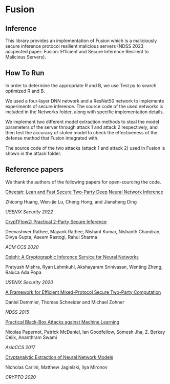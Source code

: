 # Fusion

## Inference

This library provides an implementation of Fusion which is a maliciously secure inference protocol resilient malicious servers (NDSS 2023 accpected paper: Fusion: Efficient and Secure Inference Resilient to Malicious Servers).


## How To Run

In order to determine the appropriate R and B, we use Test.py to search optimized R and B. 

We used a four-layer DNN network and a ResNet50 network to implemente experiments of secure inference.
The source code of the used networks is included in the Networks folder, along with specific implementation details.

We implement two different model extraction methods to steal the model parameters of the server through attack 1 and attack 2 respectively, and then test the accuracy of stolen model to check the effectiveness of the defense method that Fusion integrated with.

The source code of the two attacks (attack 1 and attack 2) used in Fusion is shown in the attack folder.

## Reference papers

We thank the authors of the following papers for open-sourcing the code.

[Cheetah: Lean and Fast Secure Two-Party Deep Neural Network Inference](https://eprint.iacr.org/2022/207)

Zhicong Huang, Wen-jie Lu, Cheng Hong, and Jiansheng Ding

*USENIX Security 2022*



[CrypTFlow2: Practical 2-Party Secure Inference](https://eprint.iacr.org/2020/1002)  

Deevashwer Rathee, Mayank Rathee, Nishant Kumar, Nishanth Chandran, Divya Gupta, Aseem Rastogi, Rahul Sharma 

*ACM CCS 2020*



[Delphi: A Cryptographic Inference Service for Neural Networks](https://eprint.iacr.org/2020/050.pdf)   

Pratyush Mishra, Ryan Lehmkuhl, Akshayaram Srinivasan, Wenting Zheng, Raluca Ada Popa

*USENIX Security 2020*

[A Framework for Efficient Mixed-Protocol Secure Two-Party Computation](https://encrypto.de/papers/DSZ15.pdf)

Daniel Demmler, Thomas Schneider and Michael Zohner 

*NDSS 2015*



[Practical Black-Box Attacks against Machine Learning](https://arxiv.org/pdf/1602.02697v4.pdf)

Nicolas Papernot, Patrick McDaniel, Ian Goodfellow, Somesh Jha, Z. Berkay Celik, Ananthram Swami 

*AsiaCCS 2017*



[Cryptanalytic Extraction of Neural Network Models](https://link.springer.com/chapter/10.1007/978-3-030-56877-1_7)

Nicholas Carlini, Matthew Jagielski, Ilya Mironov

*CRYPTO 2020*
